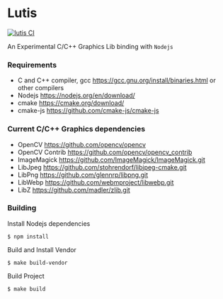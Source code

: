 # Lutis

[![lutis CI](https://github.com/wuriyanto48/lutis/actions/workflows/ci.yml/badge.svg)](https://github.com/wuriyanto48/lutis/actions/workflows/ci.yml)

An Experimental C/C++ Graphics Lib binding with `Nodejs`

### Requirements
- C and C++ compiler, gcc https://gcc.gnu.org/install/binaries.html or other compilers
- Nodejs https://nodejs.org/en/download/
- cmake https://cmake.org/download/
- cmake-js https://github.com/cmake-js/cmake-js

### Current C/C++ Graphics dependencies
- OpenCV https://github.com/opencv/opencv
- OpenCV Contrib https://github.com/opencv/opencv_contrib
- ImageMagick https://github.com/ImageMagick/ImageMagick.git
- LibJpeg https://github.com/stohrendorf/libjpeg-cmake.git
- LibPng https://github.com/glennrp/libpng.git
- LibWebp https://github.com/webmproject/libwebp.git
- LibZ https://github.com/madler/zlib.git

### Building

Install Nodejs dependencies
```shell
$ npm install
```

Build and Install Vendor
```shell
$ make build-vendor
```

Build Project
```shell
$ make build
```
